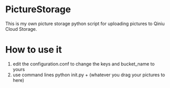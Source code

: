 # PictureStorage
This is my own picture storage python script for uploading pictures to Qiniu Cloud Storage.

# How to use it
1. edit the configuration.conf to change the keys and bucket_name to yours
2. use command lines
    python init.py + (whatever you drag your pictures to here)